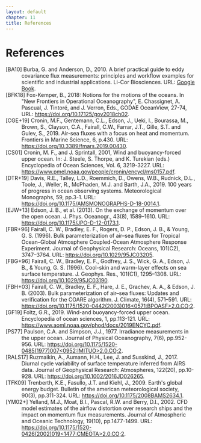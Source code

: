 ```yaml
---
layout: default
chapter: 11
title: References
---
```


# References

<div id="BA10" class="reference">
[BA10] Burba, G. and Anderson, D., 2010. A brief practical guide to eddy covariance flux measurements: principles and workflow examples for scientific and industrial applications. Li-Cor Biosciences. URL: <a href="https://books.google.se/books?hl=en&lr=&id=mCsI1_8GdrIC&oi=fnd&pg=PA6&dq=A+Brief+Practical+Guide+to+Eddy+Covariance+Flux+Measurements:+Principles+and+Workflow+Examples+for+Scientific+and+Industrial+Applications&ots=TMPk3_Uk8Y&sig=GUa0x8L60KvtJlMslJ2ktmbJZVw&redir_esc=y#v=onepage&q=A%20Brief%20Practical%20Guide%20to%20Eddy%20Covariance%20Flux%20Measurements%3A%20Principles%20and%20Workflow%20Examples%20for%20Scientific%20and%20Industrial%20Applications&f=false">Google Book</a>.
</div>

<div id="BFK18" class="reference">
<a id="BFK18-anchor"></a>
[BFK18] Fox-Kemper, B., 2018: Notions for the motions of the oceans. In "New Frontiers in Operational Oceanography", E. Chassignet, A. Pascual, J. Tintoré, and J. Verron, Eds., GODAE OceanView, 27-74, URL: <a href="https://doi.org/10.17125/gov2018ch02">https://doi.org/10.17125/gov2018ch02</a>.
</div>

<div id="CGE+19" class="reference">
[CGE+19] Cronin, M.F., Gentemann, C.L., Edson, J., Ueki, I., Bourassa, M., Brown, S., Clayson, C.A., Fairall, C.W., Farrar, J.T., Gille, S.T. and Gulev, S., 2019. Air-sea fluxes with a focus on heat and momentum. Frontiers in Marine Science, 6, p.430. URL: <a href="https://doi.org/10.3389/fmars.2019.00430">https://doi.org/10.3389/fmars.2019.00430</a>.
</div>

<div id="CS01" class="reference">
[CS01] Cronin, M. F., and J. Sprintall, 2001, Wind and buoyancy-forced upper ocean. In: J. Steele, S. Thorpe, and K. Turekian (eds.) Encyclopedia of Ocean Sciences, Vol. 6, 3219-3227. URL: <a href="https://www.pmel.noaa.gov/people/cronin/encycl/ms0157.pdf">https://www.pmel.noaa.gov/people/cronin/encycl/ms0157.pdf</a>.
</div>

<div id="DTR+19" class="reference">
[DTR+19] Davis, R.E., Talley, L.D., Roemmich, D., Owens, W.B., Rudnick, D.L., Toole, J., Weller, R., McPhaden, M.J. and Barth, J.A., 2019. 100 years of progress in ocean observing systems. Meteorological Monographs, 59, pp.3-1. URL: <a href="https://doi.org/10.1175/AMSMONOGRAPHS-D-18-0014.1">https://doi.org/10.1175/AMSMONOGRAPHS-D-18-0014.1</a>.
</div>

<div id="EJW+13" class="reference">
[EJW+13] Edson, J. B., et al. (2013). On the exchange of momentum over the open ocean. J. Phys. Oceanogr., 43(8), 1589–1610. URL: <a href="https://doi.org/10.1175/JPO-D-12-0173.1">https://doi.org/10.1175/JPO-D-12-0173.1</a>.
</div>

<div id="FBR+96" class="reference">
[FBR+96] Fairall, C. W., Bradley, E. F., Rogers, D. P., Edson, J. B., & Young, G. S. (1996). Bulk parameterization of air–sea fluxes for Tropical Ocean–Global Atmosphere Coupled-Ocean Atmosphere Response Experiment. Journal of Geophysical Research: Oceans, 101(C2), 3747–3764. URL: <a href="https://doi.org/10.1029/95JC03205">https://doi.org/10.1029/95JC03205</a>.
</div>

<div id="FBG+96" class="reference">
[FBG+96] Fairall, C. W., Bradley, E. F., Godfrey, J. S., Wick, G. A., Edson, J. B., & Young, G. S. (1996). Cool-skin and warm-layer effects on sea surface temperature. J. Geophys. Res., 101(C1), 1295–1308. URL: <a href="https://doi.org/10.1029/95JC03190">https://doi.org/10.1029/95JC03190</a>.
</div>

<div id="FBH+03" class="reference">
[FBH+03] Fairall, C. W., Bradley, E. F., Hare, J. E., Grachev, A. A., & Edson, J. B. (2003). Bulk parameterization of air–sea fluxes: Updates and verification for the COARE algorithm. J. Climate, 16(4), 571–591. URL: <a href="https://doi.org/10.1175/1520-0442(2003)016<0571:BPOASF>2.0.CO;2">https://doi.org/10.1175/1520-0442(2003)016<0571:BPOASF>2.0.CO;2</a>.
</div>

<div id="GF19" class="reference">
[GF19] Foltz, G.R., 2019. Wind-and buoyancy-forced upper ocean. Encyclopedia of ocean sciences, 1, pp.113-121. URL: <a href="https://www.aoml.noaa.gov/phod/docs/2019ENCYC.pdf">https://www.aoml.noaa.gov/phod/docs/2019ENCYC.pdf</a>.
</div>

<div id="PS77" class="reference">
[PS77] Paulson, C.A. and Simpson, J.J., 1977. Irradiance measurements in the upper ocean. Journal of Physical Oceanography, 7(6), pp.952-956. URL: <a href="https://doi.org/10.1175/1520-0485(1977)007<0952:IMITUO>2.0.CO;2">https://doi.org/10.1175/1520-0485(1977)007<0952:IMITUO>2.0.CO;2</a>.
</div>

<div id="RALS17" class="reference">
[RALS17] Ruzmaikin, A., Aumann, H.H., Lee, J. and Susskind, J., 2017. Diurnal cycle variability of surface temperature inferred from AIRS data. Journal of Geophysical Research: Atmospheres, 122(20), pp.10-928. URL: <a href="https://doi.org/10.1002/2016JD026265">https://doi.org/10.1002/2016JD026265</a>.
</div>

<div id="TFK09" class="reference">
[TFK09] Trenberth, K.E., Fasullo, J.T. and Kiehl, J., 2009. Earth's global energy budget. Bulletin of the american meteorological society, 90(3), pp.311-324. URL: <a href="https://doi.org/10.1175/2008BAMS2634.1">https://doi.org/10.1175/2008BAMS2634.1</a>.
</div>

<div id="YM02+" class="reference">
[YM02+] Yelland, M.J., Moat, B.I., Pascal, R.W. and Berry, D.I., 2002. CFD model estimates of the airflow distortion over research ships and the impact on momentum flux measurements. Journal of Atmospheric and Oceanic Technology, 19(10), pp.1477-1499. URL: <a href="https://doi.org/10.1175/1520-0426(2002)019<1477:CMEOTA>2.0.CO;2">https://doi.org/10.1175/1520-0426(2002)019<1477:CMEOTA>2.0.CO;2</a>.
</div>

<style>
.reference {
    text-indent: -3em; /* Negative indent for the first line */
    padding-left: 3em; /* Indent for subsequent lines */
}
</style>